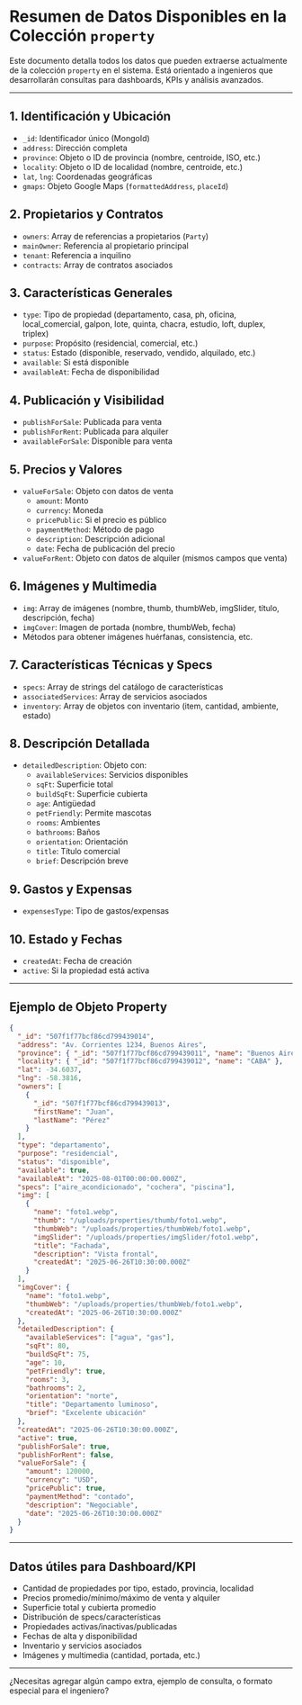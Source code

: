 # Resumen de Datos Disponibles en la Colección `property`

Este documento detalla todos los datos que pueden extraerse actualmente de la colección `property` en el sistema. Está orientado a ingenieros que desarrollarán consultas para dashboards, KPIs y análisis avanzados.

---

## 1. Identificación y Ubicación

- `_id`: Identificador único (MongoId)
- `address`: Dirección completa
- `province`: Objeto o ID de provincia (nombre, centroide, ISO, etc.)
- `locality`: Objeto o ID de localidad (nombre, centroide, etc.)
- `lat`, `lng`: Coordenadas geográficas
- `gmaps`: Objeto Google Maps (`formattedAddress`, `placeId`)

## 2. Propietarios y Contratos

- `owners`: Array de referencias a propietarios (`Party`)
- `mainOwner`: Referencia al propietario principal
- `tenant`: Referencia a inquilino
- `contracts`: Array de contratos asociados

## 3. Características Generales

- `type`: Tipo de propiedad (departamento, casa, ph, oficina, local_comercial, galpon, lote, quinta, chacra, estudio, loft, duplex, triplex)
- `purpose`: Propósito (residencial, comercial, etc.)
- `status`: Estado (disponible, reservado, vendido, alquilado, etc.)
- `available`: Si está disponible
- `availableAt`: Fecha de disponibilidad

## 4. Publicación y Visibilidad

- `publishForSale`: Publicada para venta
- `publishForRent`: Publicada para alquiler
- `availableForSale`: Disponible para venta

## 5. Precios y Valores

- `valueForSale`: Objeto con datos de venta
  - `amount`: Monto
  - `currency`: Moneda
  - `pricePublic`: Si el precio es público
  - `paymentMethod`: Método de pago
  - `description`: Descripción adicional
  - `date`: Fecha de publicación del precio
- `valueForRent`: Objeto con datos de alquiler (mismos campos que venta)

## 6. Imágenes y Multimedia

- `img`: Array de imágenes (nombre, thumb, thumbWeb, imgSlider, título, descripción, fecha)
- `imgCover`: Imagen de portada (nombre, thumbWeb, fecha)
- Métodos para obtener imágenes huérfanas, consistencia, etc.

## 7. Características Técnicas y Specs

- `specs`: Array de strings del catálogo de características
- `associatedServices`: Array de servicios asociados
- `inventory`: Array de objetos con inventario (item, cantidad, ambiente, estado)

## 8. Descripción Detallada

- `detailedDescription`: Objeto con:
  - `availableServices`: Servicios disponibles
  - `sqFt`: Superficie total
  - `buildSqFt`: Superficie cubierta
  - `age`: Antigüedad
  - `petFriendly`: Permite mascotas
  - `rooms`: Ambientes
  - `bathrooms`: Baños
  - `orientation`: Orientación
  - `title`: Título comercial
  - `brief`: Descripción breve

## 9. Gastos y Expensas

- `expensesType`: Tipo de gastos/expensas

## 10. Estado y Fechas

- `createdAt`: Fecha de creación
- `active`: Si la propiedad está activa

---

## Ejemplo de Objeto Property

```json
{
  "_id": "507f1f77bcf86cd799439014",
  "address": "Av. Corrientes 1234, Buenos Aires",
  "province": { "_id": "507f1f77bcf86cd799439011", "name": "Buenos Aires" },
  "locality": { "_id": "507f1f77bcf86cd799439012", "name": "CABA" },
  "lat": -34.6037,
  "lng": -58.3816,
  "owners": [
    {
      "_id": "507f1f77bcf86cd799439013",
      "firstName": "Juan",
      "lastName": "Pérez"
    }
  ],
  "type": "departamento",
  "purpose": "residencial",
  "status": "disponible",
  "available": true,
  "availableAt": "2025-08-01T00:00:00.000Z",
  "specs": ["aire_acondicionado", "cochera", "piscina"],
  "img": [
    {
      "name": "foto1.webp",
      "thumb": "/uploads/properties/thumb/foto1.webp",
      "thumbWeb": "/uploads/properties/thumbWeb/foto1.webp",
      "imgSlider": "/uploads/properties/imgSlider/foto1.webp",
      "title": "Fachada",
      "description": "Vista frontal",
      "createdAt": "2025-06-26T10:30:00.000Z"
    }
  ],
  "imgCover": {
    "name": "foto1.webp",
    "thumbWeb": "/uploads/properties/thumbWeb/foto1.webp",
    "createdAt": "2025-06-26T10:30:00.000Z"
  },
  "detailedDescription": {
    "availableServices": ["agua", "gas"],
    "sqFt": 80,
    "buildSqFt": 75,
    "age": 10,
    "petFriendly": true,
    "rooms": 3,
    "bathrooms": 2,
    "orientation": "norte",
    "title": "Departamento luminoso",
    "brief": "Excelente ubicación"
  },
  "createdAt": "2025-06-26T10:30:00.000Z",
  "active": true,
  "publishForSale": true,
  "publishForRent": false,
  "valueForSale": {
    "amount": 120000,
    "currency": "USD",
    "pricePublic": true,
    "paymentMethod": "contado",
    "description": "Negociable",
    "date": "2025-06-26T10:30:00.000Z"
  }
}
```

---

## Datos útiles para Dashboard/KPI

- Cantidad de propiedades por tipo, estado, provincia, localidad
- Precios promedio/mínimo/máximo de venta y alquiler
- Superficie total y cubierta promedio
- Distribución de specs/características
- Propiedades activas/inactivas/publicadas
- Fechas de alta y disponibilidad
- Inventario y servicios asociados
- Imágenes y multimedia (cantidad, portada, etc.)

---

¿Necesitas agregar algún campo extra, ejemplo de consulta, o formato especial para el ingeniero?
